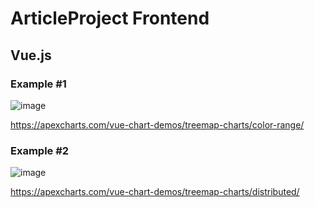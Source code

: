 # ArticleProject Frontend

## Vue.js
### Example #1
![image](https://user-images.githubusercontent.com/61227459/154841549-1e287aba-e674-44e2-8107-5fd7aedc4074.png)

https://apexcharts.com/vue-chart-demos/treemap-charts/color-range/

### Example #2
![image](https://user-images.githubusercontent.com/61227459/154841585-aca4b593-d957-4bae-a72f-600a71fb4937.png)

https://apexcharts.com/vue-chart-demos/treemap-charts/distributed/
